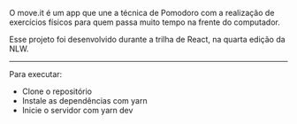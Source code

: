 O move.it é um app que une a técnica de Pomodoro com a realização de exercícios físicos para quem passa muito tempo na frente do computador.

Esse projeto foi desenvolvido durante a trilha de React, na quarta edição da NLW. 


----------------------------------------------------------------------------------------------


Para executar:

* Clone o repositório
* Instale as dependências com yarn
* Inicie o servidor com yarn dev